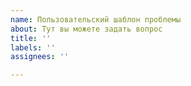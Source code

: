 ```yaml
---
name: Пользовательский шаблон проблемы
about: Тут вы можете задать вопрос
title: ''
labels: ''
assignees: ''

---
```



